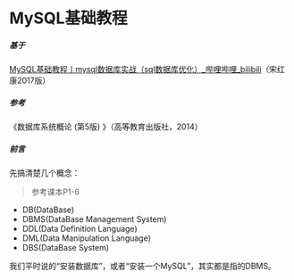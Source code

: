 # MySQL基础教程

##### 基于

[MySQL基础教程丨mysql数据库实战（sql数据库优化）_哔哩哔哩_bilibili](https://www.bilibili.com/video/BV1xW411u7ax?from=search&seid=4663582663683646319&spm_id_from=333.337.0.0)（宋红康2017版）

##### 参考

《数据库系统概论 (第5版) 》（高等教育出版社，2014）

##### 前言

先搞清楚几个概念：

> 参考课本P1-6

* DB(DataBase)
* DBMS(DataBase Management System)
* DDL(Data Definition Language)
* DML(Data Manipulation Language)
* DBS(DataBase System)

我们平时说的“安装数据库”，或者“安装一个MySQL”，其实都是指的DBMS。

